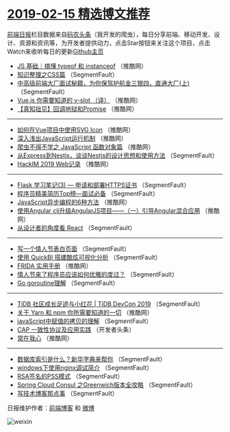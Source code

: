 # [2019-02-15 精选博文推荐](https://toutiao.qdkfweb.cn/date/2019/02/15)

[前端日报](https://qdkfweb.cn/c/news)栏目数据来自[码农头条](https://toutiao.qdkfweb.cn/)（我开发的爬虫），每日分享前端、移动开发、设计、资源和资讯等，为开发者提供动力，点击Star按钮来关注这个项目，点击Watch来收听每日的更新[Github主页](https://github.com/kujian/frontendDaily)
* [JS 基础｜搞懂 typeof 和 instanceof](https://toutiao.qdkfweb.cn/100942.html) （推酷网）
* [知识整理之CSS篇](https://toutiao.qdkfweb.cn/100922.html) （SegmentFault）
* [中高级前端大厂面试秘籍，为你保驾护航金三银四，直通大厂(上)](https://toutiao.qdkfweb.cn/100912.html) （SegmentFault）
* [Vue.js 你需要知道的 v-slot （译）](https://toutiao.qdkfweb.cn/100934.html) （推酷网）
* [【真知拙见】回调地狱和Promise](https://toutiao.qdkfweb.cn/100931.html) （推酷网）

***
* [如何在Vue项目中使用SVG Icon](https://toutiao.qdkfweb.cn/100939.html) （推酷网）
* [深入浅出JavaScript运行机制](https://toutiao.qdkfweb.cn/100932.html) （推酷网）
* [爬虫不得不学之 JavaScript 函数对象篇](https://toutiao.qdkfweb.cn/100933.html) （推酷网）
* [从Express到Nestjs，谈谈Nestjs的设计思想和使用方法](https://toutiao.qdkfweb.cn/100924.html) （SegmentFault）
* [HackIM 2019 Web记录](https://toutiao.qdkfweb.cn/100937.html) （推酷网）

***
* [Flask 学习笔记(3) &#8212; 申请和部署HTTPS证书](https://toutiao.qdkfweb.cn/100915.html) （SegmentFault）
* [程序员精美简历Top榜—面试必备](https://toutiao.qdkfweb.cn/100916.html) （SegmentFault）
* [JavaScript异步编程的6种方法](https://toutiao.qdkfweb.cn/100935.html) （推酷网）
* [使用Angular cli升级AngularJS项目——（一）引导Angular混合应用](https://toutiao.qdkfweb.cn/100936.html) （推酷网）
* [从设计者的角度看 React](https://toutiao.qdkfweb.cn/100914.html) （SegmentFault）

***
* [写一个情人节表白页面](https://toutiao.qdkfweb.cn/100925.html) （SegmentFault）
* [使用 QuickBI 搭建酷炫可视化分析](https://toutiao.qdkfweb.cn/100926.html) （SegmentFault）
* [FRIDA 实用手册](https://toutiao.qdkfweb.cn/100938.html) （推酷网）
* [情人节来了程序员应该如何优雅的度过？](https://toutiao.qdkfweb.cn/100927.html) （SegmentFault）
* [Go  goroutine理解](https://toutiao.qdkfweb.cn/100917.html) （SegmentFault）

***
* [TiDB 社区成长足迹与小红花 | TiDB DevCon 2019](https://toutiao.qdkfweb.cn/100928.html) （SegmentFault）
* [关于 Yarn 和 npm 你所需要知道的一切](https://toutiao.qdkfweb.cn/100940.html) （推酷网）
* [javaScript中赋值的拷贝的理解](https://toutiao.qdkfweb.cn/100918.html) （SegmentFault）
* [CAP 一致性协议及应用实践](https://toutiao.qdkfweb.cn/100929.html) （开发者头条）
* [常在我心](https://toutiao.qdkfweb.cn/100941.html) （推酷网）

***
* [数据库索引是什么？新华字典来帮你](https://toutiao.qdkfweb.cn/100919.html) （SegmentFault）
* [windows下使用nginx调试简介](https://toutiao.qdkfweb.cn/100920.html) （SegmentFault）
* [RSA签名的PSS模式](https://toutiao.qdkfweb.cn/100921.html) （SegmentFault）
* [Spring Cloud Consul 之Greenwich版本全攻略](https://toutiao.qdkfweb.cn/100923.html) （SegmentFault）
* [写技术博客那点事](https://toutiao.qdkfweb.cn/100913.html) （SegmentFault）

日报维护作者：[前端博客](https://qdkfweb.cn/) 和 [微博](https://qdkfweb.cn/go/weibo)

![weixin](https://user-images.githubusercontent.com/3055447/38468989-651132ac-3b80-11e8-8e6b-15122322a9d7.png)